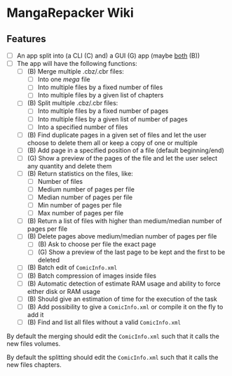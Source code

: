 # MangaRepacker Wiki

## Features

- [ ] An app split into (a CLI (C) and) a GUI (G) app (maybe [both](https://stackoverflow.com/a/2857700) (B))
- [ ] The app will have the following functions:
  - [ ] (B) Merge multiple .cbz/.cbr files:
    - [ ] Into one *mega* file
    - [ ] Into multiple files by a fixed number of files
    - [ ] Into multiple files by a given list of chapters
  - [ ] (B) Split multiple .cbz/.cbr files:
    - [ ] Into multiple files by a fixed number of pages
    - [ ] Into multiple files by a given list of number of pages
    - [ ] Into a specified number of files
  - [ ] (B) Find duplicate pages in a given set of files and let the user choose to delete them all or keep a copy of one or multiple
  - [ ] (B) Add page in a specified position of a file (default beginning/end)
  - [ ] (G) Show a preview of the pages of the file and let the user select any quantity and delete them
  - [ ] (B) Return statistics on the files, like:
    - [ ] Number of files
    - [ ] Medium number of pages per file
    - [ ] Median number of pages per file
    - [ ] Min number of pages per file
    - [ ] Max number of pages per file
  - [ ] (B) Return a list of files with higher than medium/median number of pages per file
  - [ ] (B) Delete pages above medium/median number of pages per file
    - [ ] (B) Ask to choose per file the exact page
    - [ ] (G) Show a preview of the last page to be kept and the first to be deleted
  - [ ] (B) Batch edit of `ComicInfo.xml`
  - [ ] (B) Batch compression of images inside files
  - [ ] (B) Automatic detection of estimate RAM usage and ability to force either disk or RAM usage
  - [ ] (B) Should give an estimation of time for the execution of the task
  - [ ] (B) Add possibility to give a `ComicInfo.xml` or compile it on the fly to add it
  - [ ] (B) Find and list all files without a valid `ComicInfo.xml`

By default the merging should edit the `ComicInfo.xml` such that it calls the new files volumes.

By default the splitting should edit the `ComicInfo.xml` such that it calls the new files chapters.
